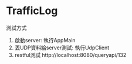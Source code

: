 # TrafficLog

測試方式
1. 啟動server: 執行AppMain
2. 丟UDP資料給server測試: 執行UdpClient
3. restful測試
http://localhost:8080/queryapi/132
